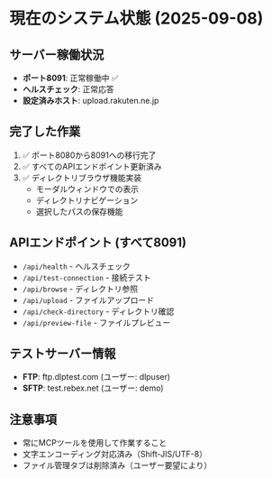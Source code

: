 # 現在のシステム状態 (2025-09-08)

## サーバー稼働状況
- **ポート8091**: 正常稼働中 ✅
- **ヘルスチェック**: 正常応答
- **設定済みホスト**: upload.rakuten.ne.jp

## 完了した作業
1. ✅ ポート8080から8091への移行完了
2. ✅ すべてのAPIエンドポイント更新済み
3. ✅ ディレクトリブラウザ機能実装
   - モーダルウィンドウでの表示
   - ディレクトリナビゲーション
   - 選択したパスの保存機能

## APIエンドポイント (すべて8091)
- `/api/health` - ヘルスチェック
- `/api/test-connection` - 接続テスト
- `/api/browse` - ディレクトリ参照
- `/api/upload` - ファイルアップロード
- `/api/check-directory` - ディレクトリ確認
- `/api/preview-file` - ファイルプレビュー

## テストサーバー情報
- **FTP**: ftp.dlptest.com (ユーザー: dlpuser)
- **SFTP**: test.rebex.net (ユーザー: demo)

## 注意事項
- 常にMCPツールを使用して作業すること
- 文字エンコーディング対応済み（Shift-JIS/UTF-8）
- ファイル管理タブは削除済み（ユーザー要望により）